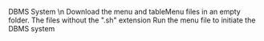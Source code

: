 DBMS System  \n
Download the menu and tableMenu files in an empty folder. The files without the ".sh" extension
Run the menu file to initiate the DBMS system
